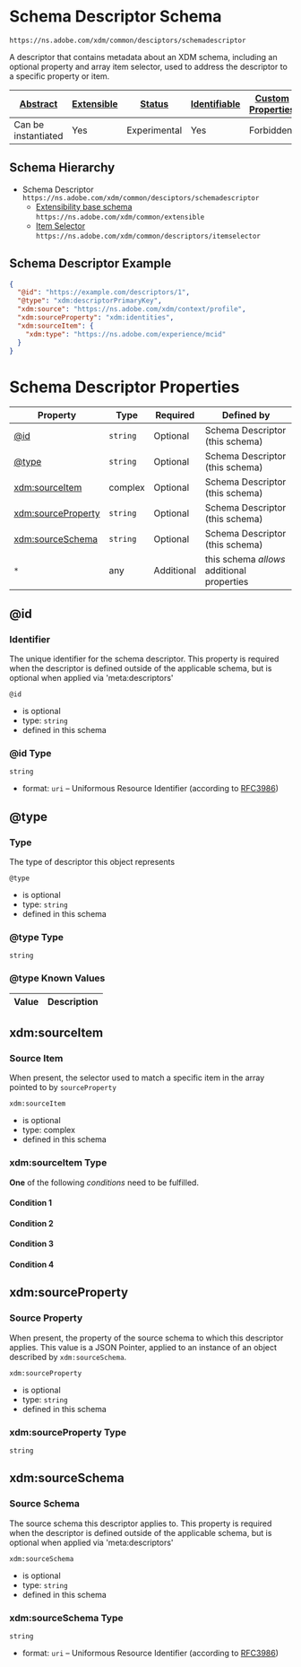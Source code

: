 
# Schema Descriptor Schema

```
https://ns.adobe.com/xdm/common/desciptors/schemadescriptor
```

A descriptor that contains metadata about an XDM schema, including an optional property and array item selector, used to address the descriptor to a specific property or item.

| [Abstract](../../../abstract.md) | [Extensible](../../../extensions.md) | [Status](../../../status.md) | [Identifiable](../../../id.md) | [Custom Properties](../../../extensions.md) | [Additional Properties](../../../extensions.md) | Defined In |
|----------------------------------|--------------------------------------|------------------------------|--------------------------------|---------------------------------------------|-------------------------------------------------|------------|
| Can be instantiated | Yes | Experimental | Yes | Forbidden | Permitted | [common/descriptors/schemadescriptor.schema.json](common/descriptors/schemadescriptor.schema.json) |
## Schema Hierarchy

* Schema Descriptor `https://ns.adobe.com/xdm/common/desciptors/schemadescriptor`
  * [Extensibility base schema](../extensible.schema.md) `https://ns.adobe.com/xdm/common/extensible`
  * [Item Selector](itemselector.schema.md) `https://ns.adobe.com/xdm/common/descriptors/itemselector`


## Schema Descriptor Example
```json
{
  "@id": "https://example.com/descriptors/1",
  "@type": "xdm:descriptorPrimaryKey",
  "xdm:source": "https://ns.adobe.com/xdm/context/profile",
  "xdm:sourceProperty": "xdm:identities",
  "xdm:sourceItem": {
    "xdm:type": "https://ns.adobe.com/experience/mcid"
  }
}
```

# Schema Descriptor Properties

| Property | Type | Required | Defined by |
|----------|------|----------|------------|
| [@id](#@id) | `string` | Optional | Schema Descriptor (this schema) |
| [@type](#@type) | `string` | Optional | Schema Descriptor (this schema) |
| [xdm:sourceItem](#xdmsourceitem) | complex | Optional | Schema Descriptor (this schema) |
| [xdm:sourceProperty](#xdmsourceproperty) | `string` | Optional | Schema Descriptor (this schema) |
| [xdm:sourceSchema](#xdmsourceschema) | `string` | Optional | Schema Descriptor (this schema) |
| `*` | any | Additional | this schema *allows* additional properties |

## @id
### Identifier

The unique identifier for the schema descriptor. This property is required when the descriptor is defined outside of the applicable schema, but is optional when applied via 'meta:descriptors'

`@id`
* is optional
* type: `string`
* defined in this schema

### @id Type


`string`
* format: `uri` – Uniformous Resource Identifier (according to [RFC3986](http://tools.ietf.org/html/rfc3986))






## @type
### Type

The type of descriptor this object represents

`@type`
* is optional
* type: `string`
* defined in this schema

### @type Type


`string`



### @type Known Values
| Value | Description |
|-------|-------------|




## xdm:sourceItem
### Source Item

When present, the selector used to match a specific item in the array pointed to by `sourceProperty`

`xdm:sourceItem`
* is optional
* type: complex
* defined in this schema

### xdm:sourceItem Type


**One** of the following *conditions* need to be fulfilled.


#### Condition 1



#### Condition 2



#### Condition 3



#### Condition 4







## xdm:sourceProperty
### Source Property

When present, the property of the source schema to which this descriptor applies. This value is a JSON Pointer, applied to an instance of an object described by `xdm:sourceSchema`.

`xdm:sourceProperty`
* is optional
* type: `string`
* defined in this schema

### xdm:sourceProperty Type


`string`






## xdm:sourceSchema
### Source Schema

The source schema this descriptor applies to. This property is required when the descriptor is defined outside of the applicable schema, but is optional when applied via 'meta:descriptors'

`xdm:sourceSchema`
* is optional
* type: `string`
* defined in this schema

### xdm:sourceSchema Type


`string`
* format: `uri` – Uniformous Resource Identifier (according to [RFC3986](http://tools.ietf.org/html/rfc3986))





